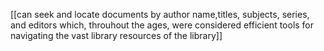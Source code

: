 [[can seek and locate documents by author name,titles, subjects, series, and editors which, throuhout the ages, were considered efficient tools for navigating the vast library resources of the library]]